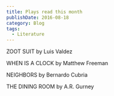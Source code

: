 ```yaml
---
title: Plays read this month
publishDate: 2016-08-18
category: Blog
tags:
  - Literature
---
```


<p>ZOOT SUIT by Luis Valdez</p>
<p>WHEN IS A CLOCK by Matthew Freeman</p>
<p>NEIGHBORS by Bernardo Cubria</p>
<p>THE DINING ROOM by A.R. Gurney</p>
